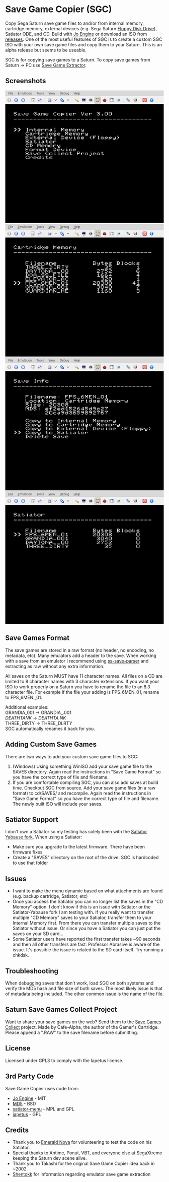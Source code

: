 # Save Game Copier (SGC)
Copy Sega Saturn save game files to and/or from internal memory, cartridge memory, external devices (e.g. Sega Saturn [Floppy Disk Drive](https://segaretro.org/Saturn_Floppy_Drive)), Satiator ODE, and CD. Build with [Jo Engine](https://github.com/johannes-fetz/joengine) or download an ISO from [releases](https://github.com/slinga-homebrew/Save-Game-Copier/releases). One of the most useful features of SGC is to create a custom SGC ISO with your own save game files and copy them to your Saturn. This is an alpha release but seems to be useable. 

SGC is for copying save games to a Saturn. To copy save games from Saturn -> PC use [Save Game Extractor](https://github.com/slinga-homebrew/Save-Game-Extractor).  

## Screenshots
![Main](screenshots/main.png)
![List Saves](screenshots/saves.png)
![Copy](screenshots/copy.png)
![Satiator](screenshots/satiator.png)

## Save Games Format
The save games are stored in a raw format (no header, no encoding, no metadata, etc). Many emulators add a header to the save. When working with a save from an emulator I recommend using [ss-save-parser](https://github.com/hitomi2500/ss-save-parser) and extracting as raw without any extra information. 

All saves on the Saturn MUST have 11 character names. All files on a CD are limited to 8 character names with 3 character extensions. If you want your ISO to work properly on a Saturn you have to rename the file to an 8.3 character file. For example if the file your adding is FPS_6MEN_01, rename to FPS_6MEN._01.

Additional examples:  
GRANDIA_001 -> GRANDIA_.001  
_DEATHTANK_ -> _DEATHTA.NK_  
THREE_DIRTY -> THREE_DI.RTY  
SGC automatically renames it back for you.

## Adding Custom Save Games
There are two ways to add your custom save game files to SGC:
1) (Windows) Using something WinISO add your save game file to the SAVES directory. Again read the instructions in "Save Game Format" so you have the correct type of file and filename. 
2) If you are comfortable compiling SGC, you can also add saves at build time. Checkout SGC from source. Add your save game files (in a raw format) to cd/SAVES/ and recompile. Again read the instructions in "Save Game Format" so you have the correct type of file and filename.  The newly built ISO will include your saves. 

## Satiator Support
I don't own a Satiator so my testing has solely been with the [Satiator Yabause fork](https://github.com/satiator/satiator-yabause). When using a Satiator:
* Make sure you upgrade to the latest firmware. There have been firmware fixes
* Create a "SAVES" directory on the root of the drive. SGC is hardcoded to use that folder

## Issues
* I want to make the menu dynamic based on what attachments are found (e.g. backup cartridge, Satiator, etc)
* Once you access the Satiator you can no longer list the saves in the "CD Memory" option. I don't know if this is an issue with Satiator or the Satiator-Yabause fork I am testing with. If you really want to transfer multiple "CD Memory" saves to your Satiator, transfer them to your Internal Memory first. From there you can transfer multiple saves to the Satiator without issue. Or since you have a Satiator you can just put the saves on your SD card...
* Some Satiator users have reported the first transfer takes ~90 seconds and then all other transfers are fast. Professor Abrasive is aware of the issue. It's possible the issue is related to the SD card itself. Try running a chkdsk. 

## Troubleshooting
When debugging saves that don't work, load SGC on both systems and verify the MD5 hash and file size of both saves. The most likely issue is that of metadata being included. The other common issue is the name of the file. 

## Saturn Save Games Collect Project
Want to share your save games on the web? Send them to the [Save Games Collect](https://ppcenter.webou.net/pskai/savedata/) project. Made by Cafe-Alpha, the author of the Gamer's Cartridge. Please append a ".RAW" to the save filename before submitting. 

## License
Licensed under GPL3 to comply with the Iapetus license. 

## 3rd Party Code
Save Game Copier uses code from:
* [Jo Engine](https://github.com/johannes-fetz/joengine) - MIT
* [MD5](http://openwall.info/wiki/people/solar/software/public-domain-source-code/md5) - BSD
* [satiator-menu](https://github.com/satiator/satiator-menu) - MPL and GPL
* [iapetus](https://github.com/cyberwarriorx/iapetus) - GPL

## Credits
* Thank you to [Emerald Nova](https://github.com/EmeraldNova) for volunteering to test the code on his Satiator. 
* Special thanks to Antime, Ponut, VBT, and everyone else at SegaXtreme keeping the Saturn dev scene alive. 
* Thank you to Takashi for the original Save Game Copier idea back in ~2002. 
* [Shentokk](https://github.com/Shentokk) for information regarding emulator save game extraction

